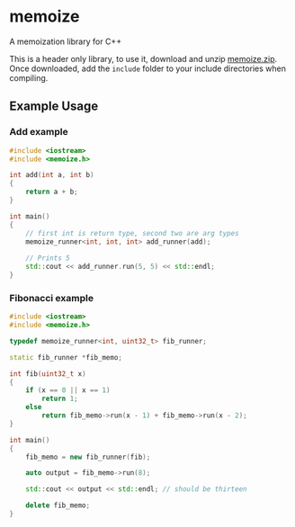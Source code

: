 # memoize

A memoization library for C++

This is a header only library, to use it, download and unzip [memoize.zip](https://github.com/SatvikR/memoize/releases). Once downloaded, add the `include` folder
to your include directories when compiling.

## Example Usage

### Add example

```c++
#include <iostream>
#include <memoize.h>

int add(int a, int b)
{
    return a + b;
}

int main()
{
    // first int is return type, second two are arg types
    memoize_runner<int, int, int> add_runner(add); 
    
    // Prints 5
    std::cout << add_runner.run(5, 5) << std::endl; 
}
```

### Fibonacci example

```c++
#include <iostream>
#include <memoize.h>

typedef memoize_runner<int, uint32_t> fib_runner;

static fib_runner *fib_memo;

int fib(uint32_t x)
{
    if (x == 0 || x == 1)
        return 1;
    else
        return fib_memo->run(x - 1) + fib_memo->run(x - 2);
}

int main()
{
    fib_memo = new fib_runner(fib);

    auto output = fib_memo->run(8);

    std::cout << output << std::endl; // should be thirteen

    delete fib_memo;
}
```

